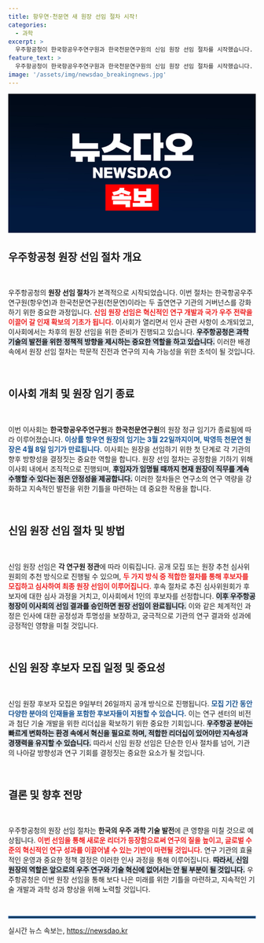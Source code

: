 ```yaml
---
title: 항우연·천문연 새 원장 선임 절차 시작!
categories:
  - 과학
excerpt: >
  우주항공청이 한국항공우주연구원과 한국천문연구원의 신임 원장 선임 절차를 시작했습니다. 정규 임기가 종료된 두 원장, 이상률과 박영득의 후임을 찾기 위한 공개 모집이 9일부터 26일까지 진행됩니다. 과연 누가 새로운 원장으로 선정될까요? 클릭해 궁금증을 확인하세요!
feature_text: >
  우주항공청이 한국항공우주연구원과 한국천문연구원의 신임 원장 선임 절차를 시작했습니다. 정규 임기가 종료된 두 원장, 이상률과 박영득의 후임을 찾기 위한 공개 모집이 9일부터 26일까지 진행됩니다. 과연 누가 새로운 원장으로 선정될까요? 클릭해 궁금증을 확인하세요!
image: '/assets/img/newsdao_breakingnews.jpg'
---
```


<p><img src="/assets/img/newsdao_breakingnews.jpg" alt="firstkoreanews 속보" /></p>

<h2 data-ke-size="size26">우주항공청 원장 선임 절차 개요</h2>

<p data-ke-size="size16">&nbsp;</p>

<p>우주항공청의 <b>원장 선임 절차</b>가 본격적으로 시작되었습니다. 이번 절차는 한국항공우주연구원(항우연)과 한국천문연구원(천문연)이라는 두 출연연구 기관의 거버넌스를 강화하기 위한 중요한 과정입니다. <b><span style="color: #ee2323;">신임 원장 선임은 혁신적인 연구 개발과 국가 우주 전략을 이끌어 갈 인재 확보의 기초가 됩니다.</span></b> 이사회가 열리면서 인사 관련 사항이 소개되었고, 이사회에서는 차후의 원장 선임을 위한 준비가 진행되고 있습니다. <b><span style="background-color: #21538527;">우주항공청은 과학 기술의 발전을 위한 정책적 방향을 제시하는 중요한 역할을 하고 있습니다.</span></b> 이러한 배경 속에서 원장 선임 절차는 학문적 진전과 연구의 지속 가능성을 위한 초석이 될 것입니다. </p>

<p data-ke-size="size16">&nbsp;</p>

<h2 data-ke-size="size26">이사회 개최 및 원장 임기 종료</h2>

<p data-ke-size="size16">&nbsp;</p>

<p>이번 이사회는 <b>한국항공우주연구원</b>과 <b>한국천문연구원</b>의 원장 정규 임기가 종료됨에 따라 이루어졌습니다. <b><span style="color: #1a5490;">이상률 항우연 원장의 임기는 3월 22일까지이며, 박영득 천문연 원장은 4월 8일 임기가 만료됩니다.</span></b> 이사회는 원장을 선임하기 위한 첫 단계로 각 기관의 향후 방향성을 결정짓는 중요한 역할을 합니다. 원장 선임 절차는 공정함을 기하기 위해 이사회 내에서 조직적으로 진행되며, <b><span style="background-color: #21538527;">후임자가 임명될 때까지 현재 원장이 직무를 계속 수행할 수 있다는 점은 안정성을 제공합니다.</span></b> 이러한 절차들은 연구소의 연구 역량을 강화하고 지속적인 발전을 위한 기틀을 마련하는 데 중요한 작용을 합니다.</p>

<p data-ke-size="size16">&nbsp;</p>

<h2 data-ke-size="size26">신임 원장 선임 절차 및 방법</h2>

<p data-ke-size="size16">&nbsp;</p>

<p>신임 원장 선임은 <b>각 연구원 정관</b>에 따라 이뤄집니다. 공개 모집 또는 원장 추천 심사위원회의 추천 방식으로 진행될 수 있으며, <b><span style="color: #ee2323;">두 가지 방식 중 적합한 절차를 통해 후보자를 모집하고 심사하여 최종 원장 선임이 이루어집니다.</span></b> 후속 절차로 추진 심사위원회가 후보자에 대한 심사 과정을 거치고, 이사회에서 1인의 후보자를 선정합니다. <b><span style="background-color: #21538527;">이후 우주항공청장이 이사회의 선임 결과를 승인하면 원장 선임이 완료됩니다.</span></b> 이와 같은 체계적인 과정은 인사에 대한 공정성과 투명성을 보장하고, 궁극적으로 기관의 연구 결과와 성과에 긍정적인 영향을 미칠 것입니다.</p>

<p data-ke-size="size16">&nbsp;</p>

<h2 data-ke-size="size26">신임 원장 후보자 모집 일정 및 중요성</h2>

<p data-ke-size="size16">&nbsp;</p>

<p>신임 원장 후보자 모집은 9일부터 26일까지 공개 방식으로 진행됩니다. <b><span style="color: #1a5490;">모집 기간 동안 다양한 분야의 인재들을 포함한 후보자들이 지원할 수 있습니다.</span></b> 이는 연구 센터의 비전과 첨단 기술 개발을 위한 리더십을 확보하기 위한 중요한 기회입니다. <b><span style="background-color: #21538527;">우주항공 분야는 빠르게 변화하는 환경 속에서 혁신을 필요로 하며, 적합한 리더십이 있어야만 지속성과 경쟁력을 유지할 수 있습니다.</span></b> 따라서 신임 원장 선임은 단순한 인사 절차를 넘어, 기관의 나아갈 방향성과 연구 기회를 결정짓는 중요한 요소가 될 것입니다.</p>

<p data-ke-size="size16">&nbsp;</p>

<h2 data-ke-size="size26">결론 및 향후 전망</h2>

<p data-ke-size="size16">&nbsp;</p>

<p>우주항공청의 원장 선임 절차는 <b>한국의 우주 과학 기술 발전</b>에 큰 영향을 미칠 것으로 예상됩니다. <b><span style="color: #ee2323;">이번 선임을 통해 새로운 리더가 등장함으로써 연구의 질을 높이고, 글로벌 수준의 혁신적인 연구 성과를 이끌어낼 수 있는 기반이 마련될 것입니다.</span></b> 연구 기관의 효율적인 운영과 중요한 정책 결정은 이러한 인사 과정을 통해 이루어집니다. <b><span style="background-color: #21538527;">따라서, 신임 원장의 역할은 앞으로의 우주 연구와 기술 혁신에 없어서는 안 될 부분이 될 것입니다.</span></b> 우주항공청은 이번 원장 선임을 통해 보다 나은 미래를 위한 기틀을 마련하고, 지속적인 기술 개발과 과학 성과 향상을 위해 노력할 것입니다. </p>

<p data-ke-size="size16">&nbsp;</p>

<hr style="border: 2px solid #1a5490;"/>
실시간 뉴스 속보는, <a href="https://newsdao.kr" rel="dofollow">https://newsdao.kr</a>


